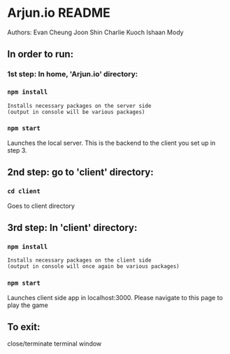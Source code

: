 # Arjun.io README

Authors:
Evan Cheung
Joon Shin
Charlie Kuoch
Ishaan Mody

## In order to run:
### 1st step: In home, 'Arjun.io' directory:
### `npm install`

    Installs necessary packages on the server side
    (output in console will be various packages)

### `npm start`

Launches the local server. This is the backend to the client you set up in step 3.

## 2nd step: go to 'client' directory:

### `cd client`
Goes to client directory

## 3rd step: In 'client' directory:

### `npm install`

    Installs necessary packages on the client side
    (output in console will once again be various packages)

### `npm start`

Launches client side app in localhost:3000.
Please navigate to this page to play the game

## To exit:
close/terminate terminal window
